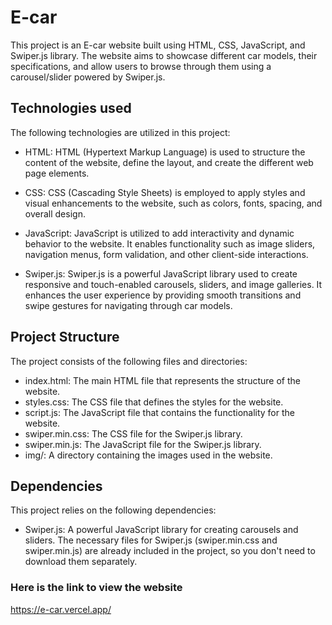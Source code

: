 # E-car

This project is an E-car website built using HTML, CSS, JavaScript, and Swiper.js library. The website aims to showcase different car models, their specifications, and allow users to browse through them using a carousel/slider powered by Swiper.js.

## Technologies used

The following technologies are utilized in this project:

* HTML: HTML (Hypertext Markup Language) is used to structure the content of the website, define the layout, and create the different web page elements.

* CSS: CSS (Cascading Style Sheets) is employed to apply styles and visual enhancements to the website, such as colors, fonts, spacing, and overall design.

* JavaScript: JavaScript is utilized to add interactivity and dynamic behavior to the website. It enables functionality such as image sliders, navigation menus, form validation, and other client-side interactions.

* Swiper.js: Swiper.js is a powerful JavaScript library used to create responsive and touch-enabled carousels, sliders, and image galleries. It enhances the user experience by providing smooth transitions and swipe gestures for navigating through car models.

## Project Structure

The project consists of the following files and directories:

* index.html: The main HTML file that represents the structure of the website.
* styles.css: The CSS file that defines the styles for the website.
* script.js: The JavaScript file that contains the functionality for the website.
* swiper.min.css: The CSS file for the Swiper.js library.
* swiper.min.js: The JavaScript file for the Swiper.js library.
* img/: A directory containing the images used in the website.

## Dependencies
This project relies on the following dependencies:

* Swiper.js: A powerful JavaScript library for creating carousels and sliders.
The necessary files for Swiper.js (swiper.min.css and swiper.min.js) are already included in the project, so you don't need to download them separately.

### Here is the link to view the website
https://e-car.vercel.app/
